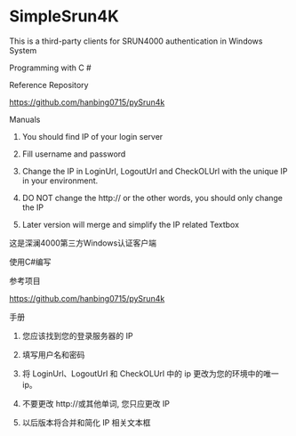 # SimpleSrun4K
This is a third-party clients for SRUN4000 authentication in Windows System

Programming with C #

Reference Repository

https://github.com/hanbing0715/pySrun4k

Manuals

1. You should find IP of your login server

2. Fill username and password

3. Change the IP in LoginUrl, LogoutUrl and CheckOLUrl with the unique IP in your environment.

4. DO NOT change the http:// or the other words, you should only change the IP

5. Later version will merge and simplify the IP related Textbox




这是深澜4000第三方Windows认证客户端

使用C#编写

参考项目

https://github.com/hanbing0715/pySrun4k

手册

1. 您应该找到您的登录服务器的 IP

2. 填写用户名和密码

3. 将 LoginUrl、LogoutUrl 和 CheckOLUrl 中的 ip 更改为您的环境中的唯一 ip。

4. 不要更改 http://或其他单词, 您只应更改 IP

5. 以后版本将合并和简化 IP 相关文本框
